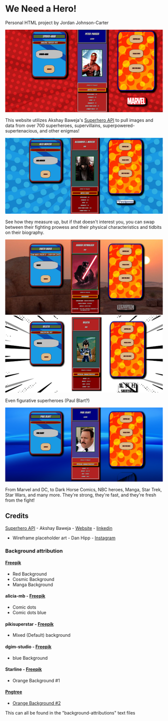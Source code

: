 # We Need a Hero!

Personal HTML project by Jordan Johnson-Carter

<img src="./example-pulls/spider-man-marvel.png">

This website utilizes Akshay Baweja's [Superhero API](https://superheroapi.com/api/) to pull images and data from over 700 superheroes, supervillains, superpowered- supertenacious, and other enigmas!

<img src="./example-pulls/alex-mercer-prototype.png">

See how they measure up, but if that doesn't interest you, you can swap between their fighting prowess and their physical characteristics and tidbits on their biography.

<img src="./example-pulls/darth-vader-star-wars.png">

<img src="./example-pulls/vegeta-dbz.png">

Even figurative superheroes (Paul Blart?)

<img src="./example-pulls/paul-blart-mall-cop.png">

From Marvel and DC, to Dark Horse Comics, NBC heroes, Manga, Star Trek, Star Wars, and many more. They're strong, they're fast, and they're fresh from the fight!

## Credits

[Superhero API](https://superheroapi.com/api/) - Akshay Baweja - [Website](https://akshaybaweja.com/) - [linkedin](https://www.linkedin.com/in/akshaybaweja/)
* Wireframe placeholder art - Dan Hipp - [Instagram](https://www.instagram.com/danhipp/)

### Background attribution
#### [Freepik](https://www.freepik.com/author/freepik)
* Red Background 
* Cosmic Background 
* Manga Background 

#### alicia-mb - [Freepik](https://www.freepik.com/author/alicia-mb)
* Comic dots 
* Comic dots blue 

#### pikisuperstar - [Freepik](https://www.freepik.com/author/pikisuperstar)
* Mixed (Default) background
#### dgim-studio - [Freepik](https://www.freepik.com/author/dgim-studio)
* blue Background
#### Starline - [Freepik](https://www.freepik.com/author/starline)
* Orange Background #1 
#### [Pngtree](https://pngtree.com)
* [Orange Background #2](https://pngtree.com/freebackground/pop-style-halftone-background_1442148.html)

This can all be found in the "background-attributions" text files